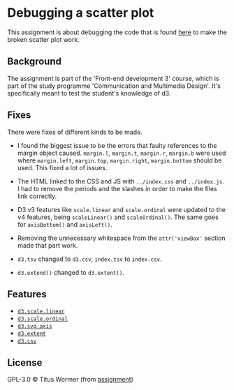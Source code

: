# Debugging a scatter plot

This assignment is about debugging the code that is found [here](https://github.com/cmda-fe3/course-17-18/tree/master/site/class-2/debug) to make the broken scatter plot work.

## Background

The assignment is part of the 'Front-end development 3' course, which is part of the study programme 'Communication and Multimedia Design'. It's specifically meant to test the student's knowledge of d3.

## Fixes

There were fixes of different kinds to be made.

* I found the biggest issue to be the errors that faulty references to the margin object caused.
`margin.l`, `margin.t`, `margin.r`, `margin.b` were used where `margin.left`, `margin.top`, `margin.right`, `margin.bottom` should be used. This fixed a lot of issues.

* The HTML linked to the CSS and JS with `../index.css` and `../index.js`. I had to remove the periods and the slashes in order to make the files link correctly.

* D3 v3 features like `scale.linear` and `scale.ordinal` were updated to the v4 features, being `scaleLinear()` and `scaleOrdinal()`. The same goes for `axisBottom()` and `axisLeft()`.

* Removing the unnecessary whitespace from the `attr('viewBox'` section made that part work.

* `d3.tsv` changed to `d3.csv`, `index.tsv` to `index.csv`.

* `d3.extend()` changed to `d3.extent()`.


## Features

*   [`d3.scale.linear`](https://github.com/d3/d3-3.x-api-reference/blob/master/Quantitative-Scales.md#_linear)
*   [`d3.scale.ordinal`](https://github.com/d3/d3-3.x-api-reference/blob/master/Ordinal-Scales.md#ordinal)
*   [`d3.svg.axis`](https://github.com/d3/d3-3.x-api-reference/blob/master/SVG-Axes.md#axis)
*   [`d3.extent`](https://github.com/d3/d3-3.x-api-reference/blob/master/Arrays.md#d3_extent)
*   [`d3.csv`](https://github.com/d3/d3-3.x-api-reference/blob/master/CSV.md#csv)

## License

GPL-3.0 © Titus Wormer (from [assignment](https://github.com/cmda-fe3/course-17-18/blob/master/site/class-2/debug/readme.md))
